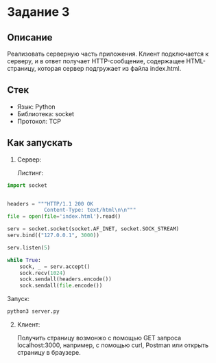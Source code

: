 # Задание 3

## Описание

Реализовать серверную часть приложения. Клиент подключается к серверу, и в ответ получает HTTP-сообщение, содержащее HTML-страницу, которая сервер подгружает из файла index.html.

## Стек

- Язык: Python
- Библиотека: socket
- Протокол: TCP

## Как запускать

1. Сервер:

   Листинг:
```python
import socket


headers = """HTTP/1.1 200 OK
            Content-Type: text/html\n\n"""
file = open(file='index.html').read()

serv = socket.socket(socket.AF_INET, socket.SOCK_STREAM)
serv.bind(("127.0.0.1", 3000))

serv.listen(5)

while True:
    sock, _ = serv.accept()
    sock.recv(1024)
    sock.sendall(headers.encode())
    sock.sendall(file.encode())
```

   Запуск:
 ```bash
 python3 server.py
 ```

2. Клиент:

   Получить страницу возмонжо с помощью GET запроса localhost:3000, например, с помощью curl, Postman или открыть страницу в браузере. 
